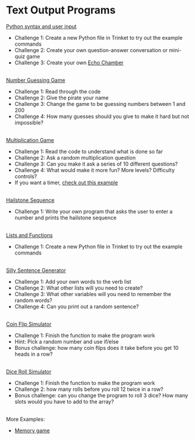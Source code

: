 # Text Output Programs

[Python syntax and user input](syntax.md)
* Challenge 1: Create a new Python file in Trinket to try out the example commands
* Challenge 2: Create your own question-answer conversation or mini-quiz game
* Challenge 3: Create your own [Echo Chamber](echo%20chamber.md)
<br><br>

[Number Guessing Game](https://trinket.io/library/trinkets/920e5a0a8d)
* Challenge 1: Read through the code
* Challenge 2: Give the pirate your name
* Challenge 3: Change the game to be guessing numbers between 1 and 200
* Challenge 4: How many guesses should you give to make it hard but not impossible?
<br><br>

[Multiplication Game](https://trinket.io/library/trinkets/b91ab2bbc5)
* Challenge 1: Read the code to understand what is done so far
* Challenge 2: Ask a random multiplication question
* Challenge 3: Can you make it ask a series of 10 different questions?
* Challenge 4: What would make it more fun? More levels? Difficulty controls?
* If you want a timer, [check out this example](https://trinket.io/library/trinkets/fc03a2d5b8)
<br><br>

[Hailstone Sequence](hailstone.md)
* Challenge 1: Write your own program that asks the user to enter a number and prints the hailstone sequence
<br><br>

[Lists and Functions](lists%20and%20functions.md)
* Challenge 1: Create a new Python file in Trinket to try out the example commands
<br><br>

[Silly Sentence Generator](https://trinket.io/library/trinkets/8eada859d8)
* Challenge 1: Add your own words to the verb list
* Challenge 2: What other lists will you need to create?
* Challenge 3: What other variables will you need to remember the random words?
* Challenge 4: Can you print out a random sentence?
<br><br>

[Coin Flip Simulator](https://trinket.io/library/trinkets/4f47ed2fe1)
* Challenge 1: Finish the function to make the program work
* Hint: Pick a random number and use if/else
* Bonus challenge: how many coin flips does it take before you get 10 heads in a row?
<br><br>

[Dice Roll Simulator](https://trinket.io/library/trinkets/720d177859)
* Challenge 1: Finish the function to make the program work
* Challenge 2: how many rolls before you roll 12 twice in a row?
* Bonus challenge: can you change the program to roll 3 dice? How many slots would you have to add to the array?
<br><br>

More Examples: 
- [Memory game](https://trinket.io/library/trinkets/be34970f47)
